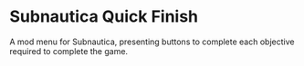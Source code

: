 # Subnautica Quick Finish
A mod menu for Subnautica, presenting buttons to complete each objective required to complete the game.
